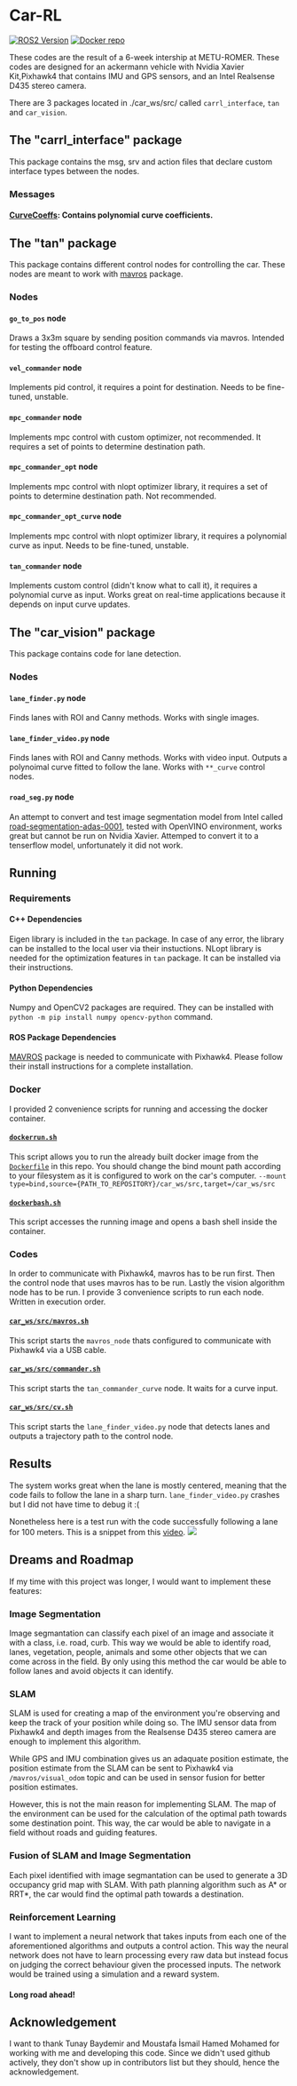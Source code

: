 # Car-RL
[![ROS2 Version](https://img.shields.io/badge/ROS2-foxy-red)](https://docs.ros.org/en/foxy/index.html) [![Docker repo](https://img.shields.io/badge/Docker-tanacar/car__ubuntu-blue)](https://hub.docker.com/repository/docker/tanacar/car_ubuntu)

These codes are the result of a 6-week intership at METU-ROMER. These codes are designed for an ackermann vehicle with Nvidia Xavier Kit,Pixhawk4 that contains IMU and GPS sensors, and an Intel Realsense D435 stereo camera.

There are 3 packages located in ./car_ws/src/ called `carrl_interface`, `tan` and `car_vision`.

## The "carrl_interface" package
This package contains the msg, srv and action files that declare custom interface types between the nodes.
### Messages
#### [CurveCoeffs](/car_ws/src/carrl_interface/msg/CurveCoeffs.msg): Contains polynomial curve coefficients.
## The "tan" package
This package contains different control nodes for controlling the car. These nodes are meant to work with [mavros](https://github.com/mavlink/mavros) package.

### Nodes
#### `go_to_pos` node
Draws a 3x3m square by sending position commands via mavros. Intended for testing the offboard control feature.
#### `vel_commander` node
Implements pid control, it requires a point for destination. Needs to be fine-tuned, unstable.
#### `mpc_commander` node
Implements mpc control with custom optimizer, not recommended. It requires a set of points to determine destination path.
#### `mpc_commander_opt` node
Implements mpc control with nlopt optimizer library, it requires a set of points to determine destination path. Not recommended.
#### `mpc_commander_opt_curve` node
Implements mpc control with nlopt optimizer library, it requires a polynomial curve as input. Needs to be fine-tuned, unstable.
#### `tan_commander` node
Implements custom control (didn't know what to call it), it requires a polynomial curve as input. Works great on real-time applications because it depends on input curve updates.
## The "car_vision" package
This package contains code for lane detection.
### Nodes
#### `lane_finder.py` node
Finds lanes with ROI and Canny methods. Works with single images.
#### `lane_finder_video.py` node
Finds lanes with ROI and Canny methods. Works with video input. Outputs a polynoimal curve fitted to follow the lane. Works with `**_curve` control nodes.
#### `road_seg.py` node
An attempt to convert and test image segmentation model from Intel called [road-segmentation-adas-0001](https://docs.openvino.ai/nightly/omz_models_model_road_segmentation_adas_0001.html), tested with OpenVINO environment, works great but cannot be run on Nvidia Xavier. Attemped to convert it to a tenserflow model, unfortunately it did not work.
## Running
### Requirements
#### C++ Dependencies
Eigen library is included in the `tan` package. In case of any error, the library can be installed to the local user via their instuctions.
NLopt library is needed for the optimization features in `tan` package. It can be installed via their instructions.
#### Python Dependencies
Numpy and OpenCV2 packages are required. They can be installed with `python -m pip install numpy opencv-python` command.
#### ROS Package Dependencies
[MAVROS](https://github.com/mavlink/mavros) package is needed to communicate with Pixhawk4. Please follow their install instructions for a complete installation.
### Docker
I provided 2 convenience scripts for running and accessing the docker container.
#### [`dockerrun.sh`](./dockerrun.sh)
This script allows you to run the already built docker image from the [`Dockerfile`](./Dockerfile) in this repo. You should change the bind mount path according to your filesystem as it is configured to work on the car's computer. `--mount type=bind,source={PATH_TO_REPOSITORY}/car_ws/src,target=/car_ws/src`
#### [`dockerbash.sh`](./dockerbash.sh)
This script accesses the running image and opens a bash shell inside the container.
### Codes
In order to communicate with Pixhawk4, mavros has to be run first. Then the control node that uses mavros has to be run. Lastly the vision algorithm node has to be run. I provide 3 convenience scripts to run each node. Written in execution order.
#### [`car_ws/src/mavros.sh`](./car_ws/src/mavros.sh)
This script starts the `mavros_node` thats configured to communicate with Pixhawk4 via a USB cable.
#### [`car_ws/src/commander.sh`](./car_ws/src/commander.sh)
This script starts the `tan_commander_curve` node. It waits for a curve input.
#### [`car_ws/src/cv.sh`](./car_ws/src/cv.sh)
This script starts the `lane_finder_video.py` node that detects lanes and outputs a trajectory path to the control node.
## Results
The system works great when the lane is mostly centered, meaning that the code fails to follow the lane in a sharp turn. `lane_finder_video.py` crashes but I did not have time to debug it :(

Nonetheless here is a test run with the code successfully following a lane for 100 meters. This is a snippet from this [video](./car_ws/src/2022_08_23-10-52_50_result.mp4).
[![](./readme-src/test.gif)]()
## Dreams and Roadmap
If my time with this project was longer, I would want to implement these features:
### Image Segmentation
Image segmantation can classify each pixel of an image and associate it with a class, i.e. road, curb.
This way we would be able to identify road, lanes, vegetation, people, animals and some other objects that we can come across in the field. By only using this method the car would be able to follow lanes and avoid objects it can identify.
### SLAM
SLAM is used for creating a map of the environment you're observing and keep the track of your position while doing so. The IMU sensor data from Pixhawk4 and depth images from the Realsense D435 stereo camera are enough to implement this algorithm.

While GPS and IMU combination gives us an adaquate position estimate, the position estimate from the SLAM can be sent to Pixhawk4 via `/mavros/visual_odom` topic and can be used in sensor fusion for better position estimates.

However, this is not the main reason for implementing SLAM. The map of the environment can be used for the calculation of the optimal path towards some destination point. This way, the car would be able to navigate in a field without roads and guiding features.
### Fusion of SLAM and Image Segmentation
Each pixel identified with image segmantation can be used to generate a 3D occupancy grid map with SLAM. With path planning algorithm such as A* or RRT*, the car would find the optimal path towards a destination.
### Reinforcement Learning
I want to implement a neural network that takes inputs from each one of the aforementioned algorithms and outputs a control action. This way the neural network does not have to learn processing every raw data but instead focus on judging the correct behaviour given the processed inputs. The network would be trained using a simulation and a reward system.

#### Long road ahead!
## Acknowledgement
I want to thank Tunay Baydemir and Moustafa İsmail Hamed Mohamed for working with me and developing this code. Since we didn't used github actively, they don't show up in contributors list but they should, hence the acknowledgement.
